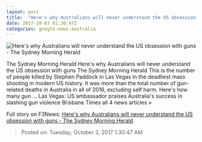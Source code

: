 ```yaml
---
layout: post
title:  "Here's why Australians will never understand the US obsession with guns - The Sydney Morning Herald"
date: 2017-10-03 01:30:47Z
categories: google-news-australia
---
```


![Here's why Australians will never understand the US obsession with guns - The Sydney Morning Herald](http://www.smh.com.au/content/dam/images/g/y/t/8/o/2/image.related.socialLead.620x349.gyt7ys.png/1506996973041.jpg)

The Sydney Morning Herald Here's why Australians will never understand the US obsession with guns The Sydney Morning Herald This is the number of people killed by Stephen Paddock in Las Vegas in the deadliest mass shooting in modern US history. It was more than the total number of gun-related deaths in Australia in all of 2016, excluding self harm. Here's how many gun ... Las Vegas: US ambassador praises Australia's success in slashing gun violence Brisbane Times all 4 news articles »


Full story on F3News: [Here's why Australians will never understand the US obsession with guns - The Sydney Morning Herald](http://www.f3nws.com/n/zbKBaF)

> Posted on: Tuesday, October 3, 2017 1:30:47 AM
